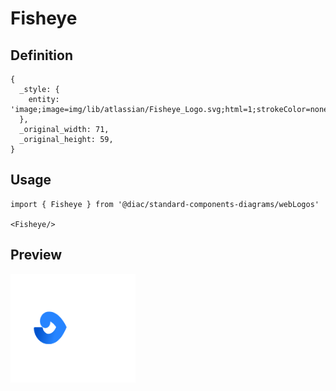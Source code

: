 # Fisheye

## Definition

```
{
  _style: { 
    entity: 'image;image=img/lib/atlassian/Fisheye_Logo.svg;html=1;strokeColor=none;',
  },
  _original_width: 71,
  _original_height: 59,
}
```

## Usage

```
import { Fisheye } from '@diac/standard-components-diagrams/webLogos'

<Fisheye/>
```

## Preview

<img src="./fisheye.png" width="200"/>
